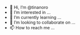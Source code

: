- 👋 Hi, I’m @tinanoro
- 👀 I’m interested in ...
- 🌱 I’m currently learning ...
- 💞️ I’m looking to collaborate on ...
- 📫 How to reach me ...

<!---
tinanoro/tinanoro is a ✨ special ✨ repository because its `README.md` (this file) appears on your GitHub profile.
You can click the Preview link to take a look at your changes.
--->

